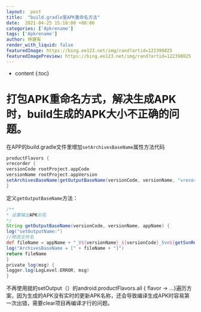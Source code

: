 ```yaml
---
layout:  post
title:  "build.gradle里APK重命名方法"
date:  2021-04-25 15:18:00 +08:00
categories: ['Apkrename']
tags: ['Apkrename']
author: 林建有
render_with_liquid: false
featuredImage: https://bing.ee123.net/img/rand?artid=122398825
featuredImagePreview: https://bing.ee123.net/img/rand?artid=122398825
---
```


* content
{:toc}
# 打包APK重命名方式，解决生成APK时，build生成的APK大小不正确的问题。
在APP的build.gradle文件里增加`setArchivesBaseName`属性方法代码
```groovy
productFlavors {
vrecorder {
versionCode rootProject.appCode
versionName rootProject.appVersion
setArchivesBaseName(getOutputBaseName(versionCode, versionName, "vrecorder"))
}
```
定义`getOutputBaseName`方法：
```groovy
/**
* 设置输出APK别名
*/
String getOutputBaseName(versionCode, versionName, appName) {
log("setOutputName:")
//修改文件名
def fileName = appName + "_V${versionName}_${versionCode}_Svn${getSvnRevision()}_${getReleaseTime()}"
log("ArchivesBaseName = [" + fileName + "]")
return fileName
}
private log(msg) {
logger.log(LogLevel.ERROR, msg)
}
```
不再使用就的setOutput（）的android.productFlavors.all { flavor -> ...}遍历方案，因为生成的APK没有实时的更新APK名称，还会导致编译生成APK时容易第一次出错，需要clear项目再编译才行的问题。